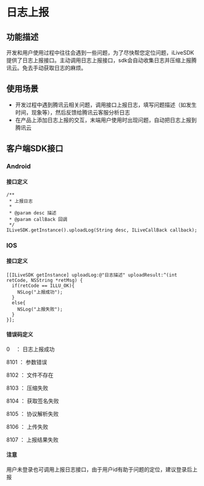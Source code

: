 # 日志上报

## 功能描述
开发和用户使用过程中往往会遇到一些问题，为了尽快帮您定位问题，iLiveSDK提供了日志上报接口。主动调用日志上报接口，sdk会自动收集日志并压缩上报腾讯云。免去手动获取日志的麻烦。
## 使用场景
- 开发过程中遇到腾讯云相关问题，调用接口上报日志，填写问题描述（如发生时间，现象等），然后反馈给腾讯云客服分析日志
- 在产品上添加日志上报的交互，末端用户使用时出现问题，自动把日志上报到腾讯云

## 客户端SDK接口
### Android

#### 接口定义

```
/**
 * 上报日志
 *
 * @param desc 描述
 * @param callBack 回调
 */
ILiveSDK.getInstance().uploadLog(String desc, ILiveCallBack callback);

```

### IOS

#### 接口定义

```
[[ILiveSDK getInstance] uploadLog:@"日志描述" uploadResult:^(int retCode, NSString *retMsg) {
  if(retCode == ILLU_OK){
    NSLog("上报成功");
  }
  else{
    NSLog("上报失败");
  }
}];

```

#### 错误码定义
0    ： 日志上报成功

8101 ： 参数错误

8102 ： 文件不存在

8103 ： 压缩失败

8104 ： 获取签名失败

8105 ： 协议解析失败

8106 ： 上传失败

8107 ： 上报结果失败

#### 注意
用户未登录也可调用上报日志接口，由于用户id有助于问题的定位，建议登录后上报 
